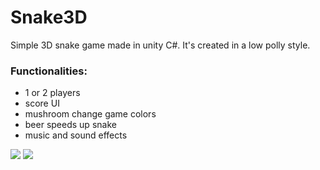 # Snake3D
Simple 3D snake game made in unity C#. It's created in a low polly style.

### Functionalities:
- 1 or 2 players
- score UI
- mushroom change game colors
- beer speeds up snake
- music and sound effects

![](https://github.com/QubaPra/Snake3D/blob/master/screenshot1.png)
![](https://github.com/QubaPra/Snake3D/blob/master/screenshot2.png)
